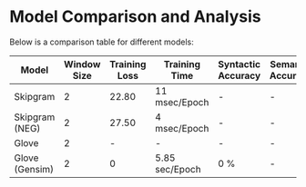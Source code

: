 # Model Comparison and Analysis

Below is a comparison table for different models:

| Model              | Window Size | Training Loss | Training Time | Syntactic Accuracy | Semantic Accuracy |
|---------------------|-------------|---------------|---------------|---------------------|-------------------|
| Skipgram           | 2          | 22.80             | 11 msec/Epoch             | -                   | -                 |
| Skipgram (NEG)     | 2           | 27.50            | 4 msec/Epoch            | -                   | -                 |
| Glove              | 2           | -             | -             | -                   | -                 |
| Glove (Gensim)     | 2          | 0            | 5.85 sec/Epoch            | 0 %                  | -                 |
